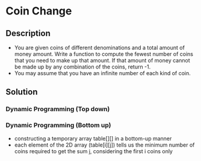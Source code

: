 # Coin Change

## Description

* You are given coins of different denominations and a total amount of money amount. Write a function to compute the fewest number of coins that you need to make up that amount. If that amount of money cannot be made up by any combination of the coins, return -1.
* You may assume that you have an infinite number of each kind of coin.

## Solution

### Dynamic Programming (Top down)

### Dynamic Programming (Bottom up)

* constructing a temporary array table[][] in a bottom-up manner
* each element of the 2D array (table[i][j]) tells us the minimum number of coins required to get the sum j, considering the first i coins only

